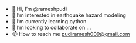 - 👋 Hi, I’m @rameshpudi
- 👀 I’m interested in earthquake hazard modeling
- 🌱 I’m currently learning python
- 💞️ I’m looking to collaborate on ...
- 📫 How to reach me pudiramesh009@gmail.com

<!---
rameshpudi/rameshpudi is a ✨ special ✨ repository because its `README.md` (this file) appears on your GitHub profile.
You can click the Preview link to take a look at your changes.
--->
